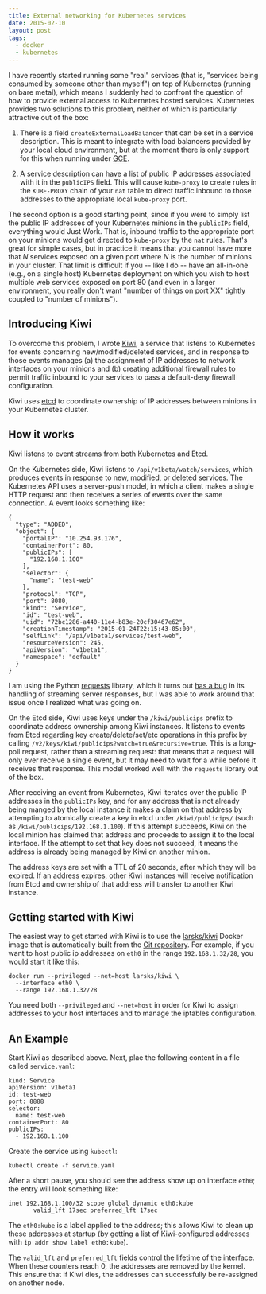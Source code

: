 ```yaml
---
title: External networking for Kubernetes services
date: 2015-02-10
layout: post
tags:
  - docker
  - kubernetes
---
```


I have recently started running some "real" services (that is,
"services being consumed by someone other than myself") on top of
Kubernetes (running on bare metal), which means I suddenly had to
confront the question of how to provide external access to Kubernetes
hosted services.  Kubernetes provides two solutions to this problem,
neither of which is particularly attractive out of the box:

1. There is a field `createExternalLoadBalancer` that can be set in a
   service description.  This is meant to integrate with load
   balancers provided by your local cloud environment, but at the
   moment there is only support for this when running under [GCE][].

1. A service description can have a list of public IP addresses
   associated with it in the `publicIPS` field.  This will cause
   `kube-proxy` to create rules in the `KUBE-PROXY` chain of your
   `nat` table to direct traffic inbound to those addresses to the
   appropriate local `kube-proxy` port.

The second option is a good starting point, since if you were to
simply list the public IP addresses of your Kubernetes minions in the
`publicIPs` field, everything would Just Work.  That is, inbound
traffic to the appropriate port on your minions would get directed to
`kube-proxy` by the `nat` rules.  That's great for simple cases, but
in practice it means that you cannot have more that *N* services
exposed on a given port where *N* is the number of minions in your
cluster.  That limit is difficult if you -- like I do -- have an
all-in-one (e.g., on a single host) Kubernetes deployment on which you
wish to host multiple web services exposed on port 80 (and even in a
larger environment, you really don't want "number of things on port
XX" tightly coupled to "number of minions").

## Introducing Kiwi

To overcome this problem, I wrote [Kiwi][], a service that listens to
Kubernetes for events concerning new/modified/deleted services, and in
response to those events manages (a) the assignment of IP addresses to
network interfaces on your minions and (b) creating additional
firewall rules to permit traffic inbound to your services to pass a
default-deny firewall configuration.

Kiwi uses [etcd][] to coordinate ownership of IP addresses between
minions in your Kubernetes cluster.

## How it works

Kiwi listens to event streams from both Kubernetes and Etcd.

On the Kubernetes side, Kiwi listens to `/api/v1beta/watch/services`,
which produces events in response to new, modified, or deleted
services.  The Kubernetes API uses a server-push model, in which a
client makes a single HTTP request and then receives a series of
events over the same connection.  A event looks something like:

    {
      "type": "ADDED",
      "object": {
        "portalIP": "10.254.93.176",
        "containerPort": 80,
        "publicIPs": [
          "192.168.1.100"
        ],
        "selector": {
          "name": "test-web"
        },
        "protocol": "TCP",
        "port": 8080,
        "kind": "Service",
        "id": "test-web",
        "uid": "72bc1286-a440-11e4-b83e-20cf30467e62",
        "creationTimestamp": "2015-01-24T22:15:43-05:00",
        "selfLink": "/api/v1beta1/services/test-web",
        "resourceVersion": 245,
        "apiVersion": "v1beta1",
        "namespace": "default"
      }
    }

I am using the Python [requests][] library, which it turns out [has a
bug][gh#2433] in its handling of streaming server responses, but I was
able to work around that issue once I realized what was going on.

[gh#2433]: https://github.com/kennethreitz/requests/issues/2433
[requests]: http://docs.python-requests.org/en/latest/

On the Etcd side, Kiwi uses keys under the `/kiwi/publicips` prefix to
coordinate address ownership among Kiwi instances.  It listens to
events from Etcd regarding key create/delete/set/etc operations in
this prefix by calling
`/v2/keys/kiwi/publicips?watch=true&recursive=true`.  This is a
long-poll request, rather than a streaming request: that means that a
request will only ever receive a single event, but it may need to wait
for a while before it receives that response.  This model worked well
with the `requests` library out of the box.

After receiving an event from Kubernetes, Kiwi iterates over the
public IP addresses in the `publicIPs` key, and for any address that
is not already being manged by the local instance it makes a claim on
that address by attempting to atomically create a key in etcd under
`/kiwi/publicips/` (such as `/kiwi/publicips/192.168.1.100`).  If this
attempt succeeds, Kiwi on the local minion has claimed that address
and proceeds to assign it to the local interface.  If the attempt to
set that key does not succeed, it means the address is already being
managed by Kiwi on another minion.

The address keys are set with a TTL of 20 seconds, after which they
will be expired.  If an address expires, other Kiwi instances will
receive notification from Etcd and ownership of that address will
transfer to another Kiwi instance.

## Getting started with Kiwi

The easiest way to get started with Kiwi is to use the [larsks/kiwi][]
Docker image that is automatically built from the [Git
repository][kiwi].  For example, if you want to host public ip
addresses on `eth0` in the range `192.168.1.32/28`, you would start it
like this:

[larsks/kiwi]: https://registry.hub.docker.com/u/larsks/kiwi/

    docker run --privileged --net=host larsks/kiwi \
      --interface eth0 \
      --range 192.168.1.32/28

You need both `--privileged` and `--net=host` in order for Kiwi to
assign addresses to your host interfaces and to manage the iptables
configuration.

## An Example

Start Kiwi as described above.  Next, plae the following content in a
file called `service.yaml`:

    kind: Service
    apiVersion: v1beta1
    id: test-web
    port: 8888
    selector:
      name: test-web
    containerPort: 80
    publicIPs:
      - 192.168.1.100

Create the service using `kubectl`:

    kubectl create -f service.yaml

After a short pause, you should see the address show up on interface
`eth0`; the entry will look something like:

    inet 192.168.1.100/32 scope global dynamic eth0:kube
           valid_lft 17sec preferred_lft 17sec

The `eth0:kube` is a label applied to the address; this allows Kiwi to
clean up these addresses at startup (by getting a list of
Kiwi-configured addresses with `ip addr show label eth0:kube`).

The `valid_lft` and `preferred_lft` fields control the lifetime of the
interface.  When these counters reach 0, the addresses are removed by
the kernel.  This ensure that if Kiwi dies, the addresses can
successfully be re-assigned on another node.

[gce]: https://cloud.google.com/compute/
[kubernetes]: https://github.com/googlecloudplatform/kubernetes
[kiwi]: http://github.com/larsks/kiwi/
[portal]: https://github.com/GoogleCloudPlatform/kubernetes/blob/master/docs/services.md#ips-and-portals
[etcd]: https://github.com/coreos/etcd
